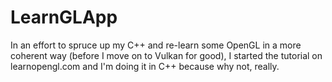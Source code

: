 # LearnGLApp

In an effort to spruce up my C++ and re-learn some OpenGL in a more coherent way (before I move on to Vulkan for good), I started the tutorial on learnopengl.com and I'm doing it in C++ because why not, really.
